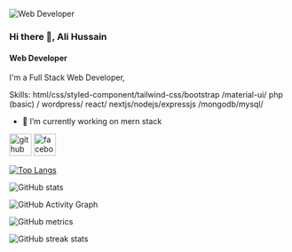 ![Web Developer](https://scontent.fdac5-2.fna.fbcdn.net/v/t1.6435-1/p240x240/122570512_155717616235707_4740575384334848521_n.jpg?_nc_cat=104&ccb=1-5&_nc_sid=7206a8&_nc_ohc=NfK9JTjjVAAAX-vL0_7&_nc_ht=scontent.fdac5-2.fna&oh=404593659f67d680a85ae09a1b2f4e82&oe=618ACEF6)

### Hi there 👋, Ali Hussain
#### Web Developer


I'm a Full Stack Web Developer,

Skills: html/css/styled-component/tailwind-css/bootstrap /material-ui/ php (basic) / wordpress/ react/ nextjs/nodejs/expressjs /mongodb/mysql/

- 🔭 I’m currently working on mern stack 


[<img src='https://cdn.jsdelivr.net/npm/simple-icons@3.0.1/icons/github.svg' alt='github' height='40'>](https://github.com/Alihussain24)  [<img src='https://cdn.jsdelivr.net/npm/simple-icons@3.0.1/icons/facebook.svg' alt='facebook' height='40'>](https://www.facebook.com/profile.php?id=100053924090584)  

[![Top Langs](https://github-readme-stats.vercel.app/api/top-langs/?username=Alihussain24)](https://github.com/anuraghazra/github-readme-stats)

![GitHub stats](https://github-readme-stats.vercel.app/api?username=Alihussain24&show_icons=true&count_private=true)  

![GitHub Activity Graph](https://activity-graph.herokuapp.com/graph?username=Alihussain24)  

![GitHub metrics](https://metrics.lecoq.io/Alihussain24)  

![GitHub streak stats](https://github-readme-streak-stats.herokuapp.com/?user=Alihussain24)  

